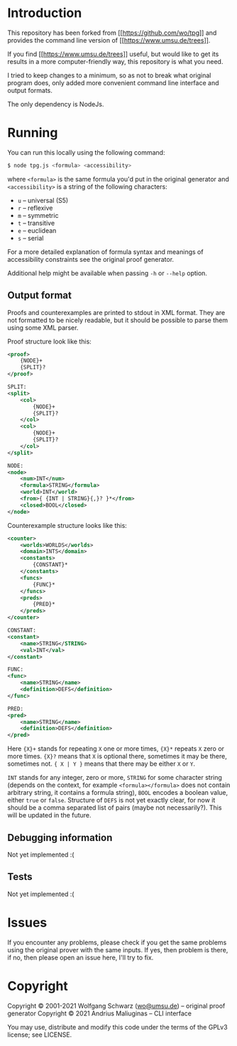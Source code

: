 # Introduction
This repository has been forked from [[https://github.com/wo/tpg]] and provides the command line version of
[[https://www.umsu.de/trees]].

If you find [[https://www.umsu.de/trees]] useful, but would like to get its results in a more computer-friendly way,
this repository is what you need.

I tried to keep changes to a minimum, so as not to break what original program does, only added more convenient 
command line interface and output formats.

The only dependency is NodeJs.

# Running

You can run this locally using the following command:
```bash
$ node tpg.js <formula> <accessibility>
```
where `<formula>` is the same formula you'd put in the original generator and `<accessibility>` is a string of the
following characters:
 - `u` – universal (S5)
 - `r` – reflexive
 - `m` – symmetric
 - `t` – transitive
 - `e` – euclidean
 - `s` – serial

For a more detailed explanation of formula syntax and meanings of accessibility constraints see the original proof
generator.

Additional help might be available when passing `-h` or `--help` option.

## Output format

Proofs and counterexamples are printed to stdout in XML format. They are not formatted to be nicely readable, but it
should be possible to parse them using some XML parser.

Proof structure look like this:
```xml
<proof>
    {NODE}+
    {SPLIT}?
</proof>

SPLIT:
<split>
    <col>
        {NODE}+
        {SPLIT}?
    </col>
    <col>
        {NODE}+
        {SPLIT}?
    </col>
</split>

NODE:
<node>
    <num>INT</num>
    <formula>STRING</formula>
    <world>INT</world>
    <from>{ {INT | STRING}{,}? }*</from>
    <closed>BOOL</closed>
</node>
```

Counterexample structure looks like this:
```xml
<counter>
    <worlds>WORLDS</worlds>
    <domain>INTS</domain>
    <constants>
        {CONSTANT}*
    </constants>
    <funcs>
        {FUNC}*
    </funcs>
    <preds>
        {PRED}*
    </preds>
</counter>

CONSTANT:
<constant>
    <name>STRING</STRING>
    <val>INT</val>
</constant>

FUNC:
<func>
    <name>STRING</name>
    <definition>DEFS</definition>
</func>

PRED:
<pred>
    <name>STRING</name>
    <definition>DEFS</definition>
</pred>
```

Here `{X}+` stands for repeating `X` one or more times, `{X}*` repeats `X` zero or more times. `{X}?` means that `X`
is optional there, sometimes it may be there, sometimes not. `{ X | Y }` means that there may be either `X` or `Y`.

`INT` stands for any integer, zero or more, `STRING` for some character string (depends on the context, for example
`<formula></formula>` does not contain arbitrary string, it contains a formula string), `BOOL` encodes a boolean 
value, either `true` or `false`. Structure of `DEFS` is not yet exactly clear, for now it should be a comma 
separated list of pairs (maybe not necessarily?). This will be updated in the future.

[//]: # (TODO: review output format)

## Debugging information

Not yet implemented :(

## Tests

Not yet implemented :(

# Issues

If you encounter any problems, please check if you get the same problems using the original prover with the same
inputs. If yes, then problem is there, if no, then please open an issue here, I'll try to fix.

# Copyright

Copyright © 2001-2021 Wolfgang Schwarz (wo@umsu.de) – original proof generator
Copyright © 2021 Andrius Maliuginas – CLI interface

You may use, distribute and modify this code under the terms of the GPLv3 license; see LICENSE.
